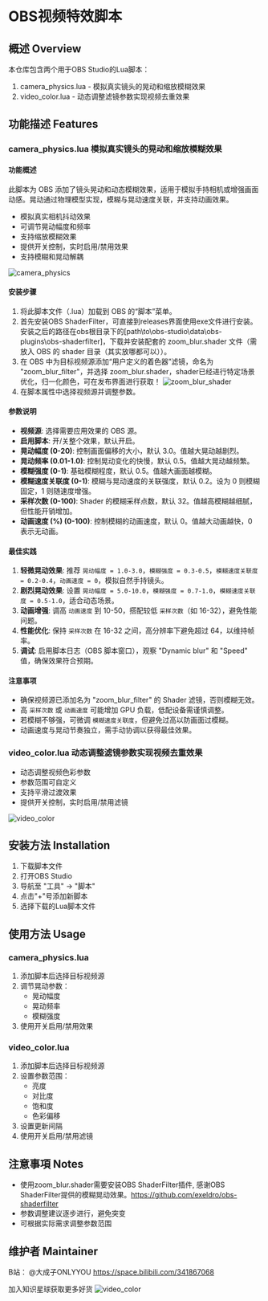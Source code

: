 # OBS视频特效脚本

## 概述 Overview
本仓库包含两个用于OBS Studio的Lua脚本：
1. camera_physics.lua - 模拟真实镜头的晃动和缩放模糊效果
2. video_color.lua - 动态调整滤镜参数实现视频去重效果

## 功能描述 Features

### camera_physics.lua 模拟真实镜头的晃动和缩放模糊效果

#### 功能概述
此脚本为 OBS 添加了镜头晃动和动态模糊效果，适用于模拟手持相机或增强画面动感。晃动通过物理模型实现，模糊与晃动速度关联，并支持动画效果。

- 模拟真实相机抖动效果
- 可调节晃动幅度和频率
- 支持缩放模糊效果
- 提供开关控制，实时启用/禁用效果
- 支持模糊和晃动解耦

![camera_physics](https://cdn.z.wiki/autoupload/20250325/uiIY/661X710/camera-physics.png)

#### 安装步骤
1. 将此脚本文件（.lua）加载到 OBS 的“脚本”菜单。
2. 首先安装OBS ShaderFilter，可直接到releases界面使用exe文件进行安装。安装之后的路径在obs根目录下的[path\to\obs-studio\data\obs-plugins\obs-shaderfilter]，下载并安装配套的 zoom_blur.shader 文件（需放入 OBS 的 shader 目录（其实放哪都可以））。
3. 在 OBS 中为目标视频源添加“用户定义的着色器”滤镜，命名为 "zoom_blur_filter"，并选择 zoom_blur.shader，shader已经进行特定场景优化，归一化颜色，可在发布界面进行获取！
![zoom_blur_shader](https://cdn.z.wiki/autoupload/20250325/ezcb/838X671/zoom-blur-shader.png)
4. 在脚本属性中选择视频源并调整参数。

#### 参数说明
- **视频源**: 选择需要应用效果的 OBS 源。
- **启用脚本**: 开/关整个效果，默认开启。
- **晃动幅度 (0-20)**: 控制画面偏移的大小，默认 3.0。值越大晃动越剧烈。
- **晃动频率 (0.01-1.0)**: 控制晃动变化的快慢，默认 0.5。值越大晃动越频繁。
- **模糊强度 (0-1)**: 基础模糊程度，默认 0.5。值越大画面越模糊。
- **模糊速度关联度 (0-1)**: 模糊与晃动速度的关联强度，默认 0.2。设为 0 则模糊固定，1 则随速度增强。
- **采样次数 (0-100)**: Shader 的模糊采样点数，默认 32。值越高模糊越细腻，但性能开销增加。
- **动画速度 (%) (0-100)**: 控制模糊的动画速度，默认 0。值越大动画越快，0 表示无动画。

#### 最佳实践
1. **轻微晃动效果**: 推荐 `晃动幅度 = 1.0-3.0`，`模糊强度 = 0.3-0.5`，`模糊速度关联度 = 0.2-0.4`，`动画速度 = 0`，模拟自然手持镜头。
2. **剧烈晃动效果**: 设置 `晃动幅度 = 5.0-10.0`，`模糊强度 = 0.7-1.0`，`模糊速度关联度 = 0.5-1.0`，适合动态场景。
3. **动画增强**: 调高 `动画速度` 到 10-50，搭配较低 `采样次数`（如 16-32），避免性能问题。
4. **性能优化**: 保持 `采样次数` 在 16-32 之间，高分辨率下避免超过 64，以维持帧率。
5. **调试**: 启用脚本日志（OBS 脚本窗口），观察 "Dynamic blur" 和 "Speed" 值，确保效果符合预期。

#### 注意事项
- 确保视频源已添加名为 "zoom_blur_filter" 的 Shader 滤镜，否则模糊无效。
- 高 `采样次数` 或 `动画速度` 可能增加 GPU 负载，低配设备需谨慎调整。
- 若模糊不够强，可微调 `模糊速度关联度`，但避免过高以防画面过模糊。
- 动画速度与晃动节奏独立，需手动协调以获得最佳效果。

### video_color.lua 动态调整滤镜参数实现视频去重效果
- 动态调整视频色彩参数
- 参数范围可自定义
- 支持平滑过渡效果
- 提供开关控制，实时启用/禁用滤镜

![video_color](https://cdn.z.wiki/autoupload/20250325/jjbs/780X762/video-color.png)


## 安装方法 Installation
1. 下载脚本文件
2. 打开OBS Studio
3. 导航至 "工具" -> "脚本"
4. 点击"+"号添加新脚本
5. 选择下载的Lua脚本文件

## 使用方法 Usage
### camera_physics.lua
1. 添加脚本后选择目标视频源
2. 调节晃动参数：
   - 晃动幅度
   - 晃动频率
   - 模糊强度
3. 使用开关启用/禁用效果

### video_color.lua
1. 添加脚本后选择目标视频源
2. 设置参数范围：
   - 亮度
   - 对比度
   - 饱和度
   - 色彩偏移
3. 设置更新间隔
4. 使用开关启用/禁用滤镜

## 注意事項 Notes
- 使用zoom_blur.shader需要安装OBS ShaderFilter插件, 感谢OBS ShaderFilter提供的模糊晃动效果。https://github.com/exeldro/obs-shaderfilter
- 参数调整建议逐步进行，避免突变
- 可根据实际需求调整参数范围

## 维护者 Maintainer
B站： @大成子ONLYYOU https://space.bilibili.com/341867068

加入知识星球获取更多好货
![video_color](https://cdn.z.wiki/autoupload/20250325/2lGz/1125X1676/%E7%9F%A5%E8%AF%86%E6%98%9F%E7%90%83.jpg)
